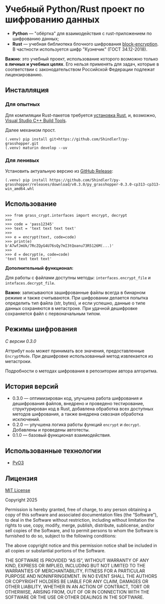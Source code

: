 # Учебный Python/Rust проект по шифрованию данных

- **Python** — "обёртка" для взаимодействия с rust-приложением по шифрованию
  данных;
- **Rust** — учебная библиотека блочного
  шифрования [block-encryption](https://gitverse.ru/digit4lsh4d0w/block-encryption).
  В частности используется шифр "Кузнечик" (ГОСТ 34.12-2018).

**Важно**: это учебный проект, использование которого возможно только **в
личных и учебных целях**. Его нельзя применять для задач, которые в
соответствии с законодательством Российской Федерации подлежат лицензированию.

## Инсталляция

### Для опытных

Для компиляции Rust-пакетов
требуется [установка Rust](https://www.rust-lang.org/tools/install), и,
возможно, [Visual Studio C++ Build Tools](https://visualstudio.microsoft.com/visual-cpp-build-tools/).

Далее механизм прост.

```shell
(.venv) pip install git+https://github.com/Shindler7/py-grasshopper.git
(.venv) maturin develop --uv
```

### Для ленивых

Установить актуальную версию из [GitHub Release](https://github.com/Shindler7/py-grasshopper/releases/download/v0.3.0/py_grasshopper-0.3.0-cp313-cp313-win_amd64.whl):
```shell
(.venv) pip install https://github.com/Shindler7/py-grasshopper/releases/download/v0.3.0/py_grasshopper-0.3.0-cp313-cp313-win_amd64.whl
```

## Использование

```pycon
>>> from grass_crypt.interfaces import encrypt, decrypt
>>>
>>> code = 'pass12345'
>>> text = 'text text text text'
>>> 
>>> e = encrypt(text, code=code)
>>> print(e)
b'A7wfJmUk/7RcZQyG4U76sQy7mI3tQoanu73R5126M(...)'
>>>
>>> d = decrypt(e, code=code)
'text text text text'
```

**Дополнительный функционал:**

Для работы с файлами доступны методы: ``interfaces.encrypt_file`` и
``intefaces.decrypt_file``.

**Важно**: записываются зашифрованные файлы всегда в бинарном режиме и также
считываются. При шифровании делается попытка определить тип файла (str, bytes),
и если успешно, данные о типе данных сохраняются в метастроке. При удачной
дешифровке сохраняется файл с первоначальным типом.

## Режимы шифрования

*С версии 0.3.0*

Аттрибут ``mode`` может принимать все значения, предоставленные
``EncryptMode``. При дешифровке использованный метод извлекается из метастроки.

Подробности о методах шифрования в репозитории автора алгоритма.

## История версий

- 0.3.0 — оптимизирован код, улучшена работа шифрования и дешифрования файлов,
  внедрено и проведено тестирование, структурирован код в Rust, добавлена
  обработка всех доступных методов шифрования, а также внедрена сквозная
  обработка исключений.
- 0.2.0 — улучшена логика работы функций ``encrypt`` и ``decrypt``. Добавлены и
  проведены автотесты.
- 0.1.0 — базовый функционал взаимодействия.

## Использованные технологии

- [PyO3](https://github.com/PyO3/pyo3)

## Лицензия

[MIT License](https://opensource.org/license/mit)

Copyright 2025

Permission is hereby granted, free of charge, to any person obtaining a copy of
this software and associated documentation files (the “Software”), to deal in
the Software without restriction, including without limitation the rights to
use, copy, modify, merge, publish, distribute, sublicense, and/or sell copies
of the Software, and to permit persons to whom the Software is furnished to do
so, subject to the following conditions:

The above copyright notice and this permission notice shall be included in all
copies or substantial portions of the Software.

THE SOFTWARE IS PROVIDED “AS IS”, WITHOUT WARRANTY OF ANY KIND, EXPRESS OR
IMPLIED, INCLUDING BUT NOT LIMITED TO THE WARRANTIES OF MERCHANTABILITY,
FITNESS FOR A PARTICULAR PURPOSE AND NONINFRINGEMENT. IN NO EVENT SHALL THE
AUTHORS OR COPYRIGHT HOLDERS BE LIABLE FOR ANY CLAIM, DAMAGES OR OTHER
LIABILITY, WHETHER IN AN ACTION OF CONTRACT, TORT OR OTHERWISE, ARISING FROM,
OUT OF OR IN CONNECTION WITH THE SOFTWARE OR THE USE OR OTHER DEALINGS IN THE
SOFTWARE.